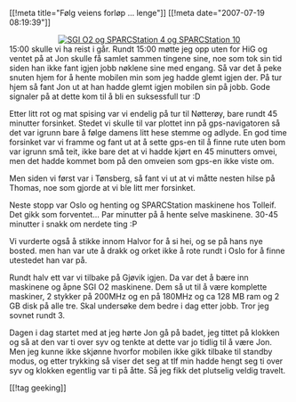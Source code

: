 [[!meta  title="Følg veiens forløp ... lenge"]]
[[!meta  date="2007-07-19 08:19:39"]]
<div align="center"><a href='http://pjatt.net/images/2007/07/dsc00438.jpg' title='SGI O2 og SPARCStation 4 og SPARCStation 10'><img src='http://pjatt.net/images/2007/07/dsc00438.jpg' alt='SGI O2 og SPARCStation 4 og SPARCStation 10'  /></a></div>15:00 skulle vi ha reist i går. Rundt 15:00 møtte jeg opp uten for HiG og ventet på at Jon skulle få samlet sammen tingene sine, noe som tok sin tid siden han ikke fant igjen jobb nøklene sine med engang. Så var det å peke snuten hjem for å hente mobilen min som jeg hadde glemt igjen der. På tur hjem så fant Jon ut at han hadde glemt igjen mobilen sin på jobb. Gode signaler på at dette kom til å bli en suksessfull tur :D

Etter litt rot og mat spising var vi endelig på tur til Nøtterøy, bare rundt 45 minutter forsinket. Stedet vi skulle til var plottet inn på gps-navigatoren så det var igrunn bare å følge damens litt hese stemme og adlyde. En god time forsinket var vi framme og fant ut at å sette gps-en til å finne rute uten bom var igrunn små teit, ikke bare det at vi hadde kjørt en 45 minutters omvei, men det hadde kommet bom på den omveien som gps-en ikke viste om.

Men siden vi først var i Tønsberg, så fant vi ut at vi måtte nesten hilse på Thomas, noe som gjorde at vi ble litt mer forsinket.

Neste stopp var Oslo og henting og SPARCStation maskinene hos Tolleif. Det gikk som forventet... Par minutter på å hente selve maskinene. 30-45 minutter i snakk om nerdete ting :P

Vi vurderte også å stikke innom Halvor for å si hei, og se på hans nye bosted. men han var ute å drakk og orket ikke å rote rundt i Oslo for å finne utestedet han var på.

Rundt halv ett var vi tilbake på Gjøvik igjen. Da var det å bære inn maskinene og åpne SGI O2 maskinene. Dem så ut til å være komplette maskiner, 2 stykker på 200MHz og en på 180MHz og ca 128 MB ram og 2 GB disk på alle tre. Skal undersøke dem bedre i dag etter jobb. Tror jeg sovnet rundt 3.

Dagen i dag startet med at jeg hørte Jon gå på badet, jeg tittet på klokken og så at den var ti over syv og tenkte at dette var jo tidlig til å være Jon. Men jeg kunne ikke skjønne hvorfor mobilen ikke gikk tilbake til standby modus, og etter trykking så viser det seg at tlf min hadde hengt seg ti over syv og klokken egentlig var ti på åtte. Så jeg fikk det plutselig veldig travelt.

[[!tag  geeking]]